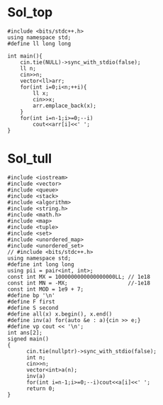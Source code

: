 # Sol_top

    #include <bits/stdc++.h>
    using namespace std;
    #define ll long long
    
    int main(){
        cin.tie(NULL)->sync_with_stdio(false);
        ll n;
        cin>>n;
        vector<ll>arr;
        for(int i=0;i<n;++i){
            ll x;
            cin>>x;
            arr.emplace_back(x);
        }
        for(int i=n-1;i>=0;--i)
            cout<<arr[i]<<' ';
    }

# Sol_tull
    #include <iostream>
    #include <vector>
    #include <queue>
    #include <stack>
    #include <algorithm>
    #include <string.h>
    #include <math.h>
    #include <map>
    #include <tuple>
    #include <set>
    #include <unordered_map>
    #include <unordered_set>
    // #include <bits/stdc++.h>
    using namespace std;
    #define int long long
    using pii = pair<int, int>;
    const int MX = 1000000000000000000LL; // 1e18
    const int MN = -MX;                   //-1e18
    const int MOD = 1e9 + 7;
    #define bp '\n'
    #define F first
    #define S second
    #define all(x) x.begin(), x.end()
    #define inv(a) for(auto &e : a){cin >> e;}
    #define vp cout << '\n';
    int ans[2];
    signed main()
    {
          cin.tie(nullptr)->sync_with_stdio(false);
          int n;
          cin>>n;
          vector<int>a(n);
          inv(a)
          for(int i=n-1;i>=0;--i)cout<<a[i]<<' ';
          return 0;
    }

